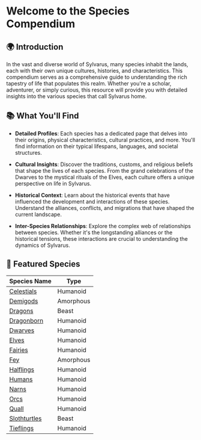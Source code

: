 # Welcome to the Species Compendium

## 🌍 Introduction

In the vast and diverse world of Sylvarus, many species inhabit the lands, each with their own unique cultures, histories, and characteristics. This compendium serves as a comprehensive guide to understanding the rich tapestry of life that populates this realm. Whether you're a scholar, adventurer, or simply curious, this resource will provide you with detailed insights into the various species that call Sylvarus home.

## 📚 What You'll Find

- **Detailed Profiles**: Each species has a dedicated page that delves into their origins, physical characteristics, cultural practices, and more. You'll find information on their typical lifespans, languages, and societal structures.

- **Cultural Insights**: Discover the traditions, customs, and religious beliefs that shape the lives of each species. From the grand celebrations of the Dwarves to the mystical rituals of the Elves, each culture offers a unique perspective on life in Sylvarus.

- **Historical Context**: Learn about the historical events that have influenced the development and interactions of these species. Understand the alliances, conflicts, and migrations that have shaped the current landscape.

- **Inter-Species Relationships**: Explore the complex web of relationships between species. Whether it's the longstanding alliances or the historical tensions, these interactions are crucial to understanding the dynamics of Sylvarus.

## 🌟 Featured Species
| Species Name | Type |
|--------------|------|
| [Celestials](./celestials/index.md) | Humanoid |
| [Demigods](./demigods/index.md) | Amorphous |
| [Dragons](./dragons/index.md) | Beast |
| [Dragonborn](./dragonborn/index.md) | Humanoid |
| [Dwarves](./dwarves/index.md) | Humanoid |
| [Elves](./elves/index.md) | Humanoid |
| [Fairies](./fairies/index.md) | Humanoid |
| [Fey](./fey/index.md) | Amorphous |
| [Halflings](./halflings/index.md) | Humanoid |
| [Humans](./humans/index.md) | Humanoid |
| [Narns](./narns/index.md) | Humanoid |
| [Orcs](./orcs/index.md) | Humanoid |
| [Quall](./quall/index.md) | Humanoid |
| [Slothturtles](./slothturtles/index.md) | Beast |
| [Tieflings](./tieflings/index.md) | Humanoid |
